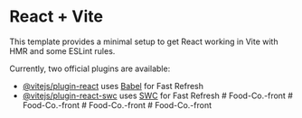 # React + Vite

This template provides a minimal setup to get React working in Vite with HMR and some ESLint rules.

Currently, two official plugins are available:

- [@vitejs/plugin-react](https://github.com/vitejs/vite-plugin-react/blob/main/packages/plugin-react/README.md) uses [Babel](https://babeljs.io/) for Fast Refresh
- [@vitejs/plugin-react-swc](https://github.com/vitejs/vite-plugin-react-swc) uses [SWC](https://swc.rs/) for Fast Refresh
#   F o o d - C o . - f r o n t  
 #   F o o d - C o . - f r o n t  
 #   F o o d - C o . - f r o n t  
 #   F o o d - C o . - f r o n t  
 